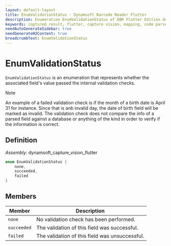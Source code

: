 ```yaml
---
layout: default-layout
title: EnumValidationStatus - Dynamsoft Barcode Reader Flutter
description: Enumeration EnumValidationStatus of DBR Flutter Edition defines the status of a field's value after the internal validation checks
keywords: captured result, flutter, capture vision, mapping, code parser, validation
needAutoGenerateSidebar: true
needGenerateH3Content: true
breadcrumbText: EnumValidationStatus
---
```


# EnumValidationStatus

`EnumValidationStatus` is an enumeration that represents whether the associated field's value passed the internal validation checks.

> [!NOTE]
> An example of a failed validation check is if the month of a birth date is April 31 for instance. Since that is anb invalid day, the date of birth field will be marked as invalid. The validation check does not compare the info of a parsed field against a database or anything of the kind in order to verify if the information is correct.


## Definition

*Assembly:* dynamsoft_capture_vision_flutter

```dart
enum EnumValidationStatus {
    none,
    succeeded,
    failed
}
```

## Members

| Member | Description |
| ------ | ----------- |
| `none` | No validation check has been performed. |
| `succeeded` | The validation of this field was successful. |
| `failed` | The validation of this field was unsuccessful. |
